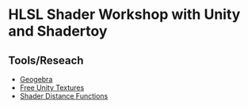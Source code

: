 # HLSL Shader Workshop with Unity and Shadertoy

## Tools/Reseach
- [Geogebra](https://www.geogebra.org/u/schlachsahne76)
- [Free Unity Textures](https://ambientcg.com/list?sort=popular)
- [Shader Distance Functions](https://iquilezles.org/articles/distfunctions2d/)